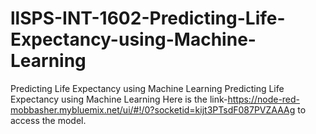 # llSPS-INT-1602-Predicting-Life-Expectancy-using-Machine-Learning
Predicting Life Expectancy using Machine Learning
Predicting Life Expectancy using Machine Learning Here is the link-https://node-red-mobbasher.mybluemix.net/ui/#!/0?socketid=kijt3PTsdF087PVZAAAg to access the model.
